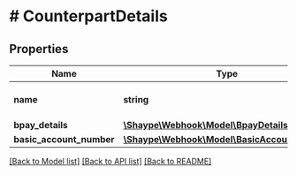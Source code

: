 # # CounterpartDetails

## Properties

Name | Type | Description | Notes
------------ | ------------- | ------------- | -------------
**name** | **string** | Transaction counterpart name. | [optional]
**bpay_details** | [**\Shaype\Webhook\Model\BpayDetails**](BpayDetails.md) |  | [optional]
**basic_account_number** | [**\Shaype\Webhook\Model\BasicAccountNumber**](BasicAccountNumber.md) |  | [optional]

[[Back to Model list]](../../README.md#models) [[Back to API list]](../../README.md#endpoints) [[Back to README]](../../README.md)
